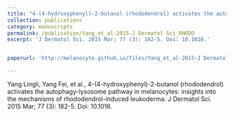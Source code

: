 ```yaml
---
title: "4-(4-hydroxyphenyl)-2-butanol (rhododendrol) activates the autophagy-lysosome pathway in melanocytes: insights into the mechanisms of rhododendrol-induced leukoderma. J Dermatol Sci"
collection: publications
category: manuscripts
permalink: /publication/Yang_et_al-2015-J Dermatol Sci_RHODO
excerpt: 'J Dermatol Sci. 2015 Mar; 77 (3): 182-5. Doi: 10.1016.'


paperurl: 'http://melanocyte.github.io/files/Yang_et_al-2015-J Dermatol Sci_RHODO.pdf'

---
```

Yang Lingli, Yang Fei, et al., 4-(4-hydroxyphenyl)-2-butanol (rhododendrol) activates the autophagy-lysosome pathway in melanocytes: insights into the mechanisms of rhododendrol-induced leukoderma. J Dermatol Sci. 2015 Mar; 77 (3): 182-5. Doi: 10.1016.